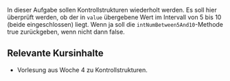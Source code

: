 In dieser Aufgabe sollen Kontrollstrukturen wiederholt werden. Es soll hier überprüft werden, ob der in `value` übergebene Wert im Intervall von 5 bis 10 (beide eingeschlossen) liegt. Wenn ja soll die `intNumBetween5And10`-Methode true zurückgeben, wenn nicht dann false.

## Relevante Kursinhalte
- Vorlesung aus Woche 4 zu Kontrollstrukturen.
